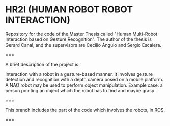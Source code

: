HR2I (HUMAN ROBOT ROBOT INTERACTION)
====
Repository for the code of the Master Thesis called "Human Multi-Robot Interaction based on Gesture Recognition".
The author of the thesis is Gerard Canal, and the supervisors are Cecilio Angulo and Sergio Escalera.
 
===

A brief description of the project is:

Interaction with a robot in a gesture-based manner. It involves gesture detection and recognition with a depth camera posed on a mobile platform. A NAO robot may be used to perform object manipulation. Example case: a person pointing an object which the robot has to find and maybe grasp.

===

This branch includes the part of the code which involves the robots, in ROS.

===
